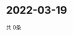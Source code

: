 # 2022-03-19
  共 0条

  <!-- BEGIN -->
  <!-- 最后更新时间Sat Mar 19 2022 22:03:39 GMT+0000 (Coordinated Universal Time) -->
  
  <!-- END -->
  
  